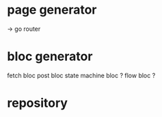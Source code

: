 # page generator
  -> go router

# bloc generator
fetch bloc
post bloc
state machine bloc ?
flow bloc ?

# repository